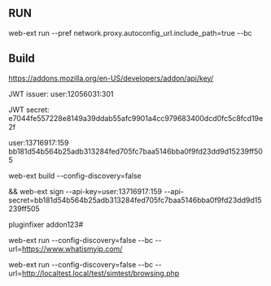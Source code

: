 ## RUN

web-ext run --pref network.proxy.autoconfig_url.include_path=true --bc


## Build

https://addons.mozilla.org/en-US/developers/addon/api/key/

JWT issuer: user:12056031:301



JWT secret: e7044fe557228e8149a39ddab55afc9901a4cc979683400dcd0fc5c8fcd19e2f

user:13716917:159
bb181d54b564b25adb313284fed705fc7baa5146bba0f9fd23dd9d15239ff505


web-ext build  --config-discovery=false


&& web-ext sign --api-key=user:13716917:159 --api-secret=bb181d54b564b25adb313284fed705fc7baa5146bba0f9fd23dd9d15239ff505




pluginfixer 
addon123#

web-ext run --config-discovery=false --bc --url=https://www.whatismyip.com/

web-ext run --config-discovery=false --bc --url=http://localtest.local/test/simtest/browsing.php
